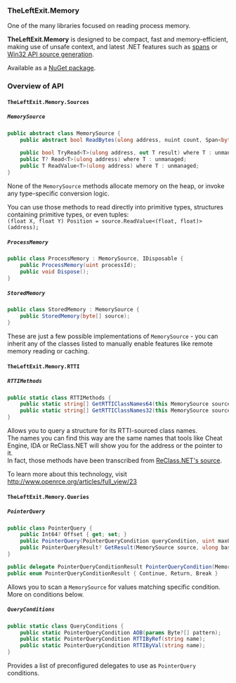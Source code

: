 ﻿### TheLeftExit.Memory
One of the many libraries focused on reading process memory.

**TheLeftExit.Memory** is designed to be compact, fast and memory-efficient, making use of unsafe context, and latest .NET features such as [spans](https://docs.microsoft.com/en-us/dotnet/api/system.span-1) or [Win32 API source generation](https://github.com/microsoft/CsWin32).

Available as a [NuGet package](https://www.nuget.org/packages/TheLeftExit.Memory/).

### Overview of API
#### `TheLeftExit.Memory.Sources`
##### `MemorySource`
```cs
public abstract class MemorySource {
	public abstract bool ReadBytes(ulong address, nuint count, Span<byte> buffer);
	
	public bool TryRead<T>(ulong address, out T result) where T : unmanaged;
	public T? Read<T>(ulong address) where T : unmanaged;
	public T ReadValue<T>(ulong address) where T : unmanaged;
}
```
None of the `MemorySource` methods allocate memory on the heap, or invoke any type-specific conversion logic.

You can use those methods to read directly into primitive types, structures containing primitive types, or even tuples:  
```(float X, float Y) Position = source.ReadValue<(float, float)>(address);```

##### `ProcessMemory`
```cs
public class ProcessMemory : MemorySource, IDisposable {
	public ProcessMemory(uint processId);
	public void Dispose();
}
```
##### `StoredMemory`
```cs
public class StoredMemory : MemorySource {
	public StoredMemory(byte[] source);
}
```
These are just a few possible implementations of `MemorySource` - you can inherit any of the classes listed to manually enable features like remote memory reading or caching.

#### `TheLeftExit.Memory.RTTI`
##### `RTTIMethods`
```cs
public static class RTTIMethods {
	public static string[] GetRTTIClassNames64(this MemorySource source, ulong address);
	public static string[] GetRTTIClassNames32(this MemorySource source, ulong address);
}
```
Allows you to query a structure for its RTTI-sourced class names.  
The names you can find this way are the same names that tools like Cheat Engine, IDA or ReClass.NET will show you for the address or the pointer to it.  
In fact, those methods have been transcribed from [ReClass.NET's source](https://github.com/ReClassNET/ReClass.NET/blob/0ee8a4cd6a00e2664f2ef3250a81089c32d69392/ReClass.NET/Memory/RemoteProcess.cs#L190).

To learn more about this technology, visit http://www.openrce.org/articles/full_view/23

#### `TheLeftExit.Memory.Queries`
##### `PointerQuery`
```cs
public class PointerQuery {
	public Int64? Offset { get; set; }
	public PointerQuery(PointerQueryCondition queryCondition, uint maxOffset, sbyte scanStep);
	public PointerQueryResult? GetResult(MemorySource source, ulong baseAddress);
}

public delegate PointerQueryConditionResult PointerQueryCondition(MemorySource memorySource, ulong address);
public enum PointerQueryConditionResult { Continue, Return, Break }
```
Allows you to scan a `MemorySource` for values matching specific condition. More on conditions below.
##### `QueryConditions`
```cs
public static class QueryConditions {
	public static PointerQueryCondition AOB(params Byte?[] pattern);
	public static PointerQueryCondition RTTIByRef(string name);
	public static PointerQueryCondition RTTIByVal(string name);
}
```
Provides a list of preconfigured delegates to use as `PointerQuery` conditions.